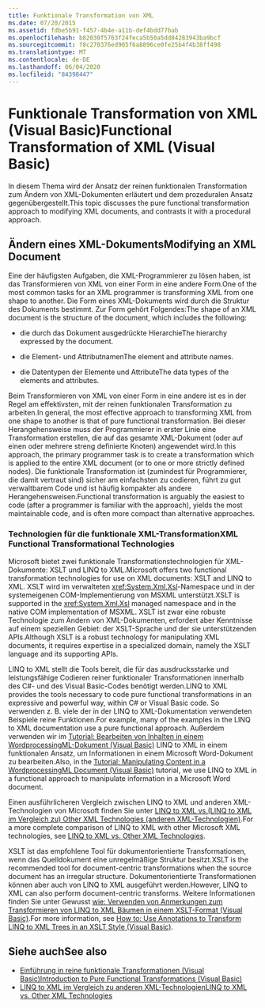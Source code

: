 ```yaml
---
title: Funktionale Transformation von XML
ms.date: 07/20/2015
ms.assetid: fdbe5b91-f457-4b4e-a11b-def4bdd77bab
ms.openlocfilehash: b82030f5763f24feca5b50a5dd84283943ba9bcf
ms.sourcegitcommit: f8c270376ed905f6a8896ce0fe25b4f4b38ff498
ms.translationtype: MT
ms.contentlocale: de-DE
ms.lasthandoff: 06/04/2020
ms.locfileid: "84398447"
---
```

# <a name="functional-transformation-of-xml-visual-basic"></a><span data-ttu-id="5429a-102">Funktionale Transformation von XML (Visual Basic)</span><span class="sxs-lookup"><span data-stu-id="5429a-102">Functional Transformation of XML (Visual Basic)</span></span>
<span data-ttu-id="5429a-103">In diesem Thema wird der Ansatz der reinen funktionalen Transformation zum Ändern von XML-Dokumenten erläutert und dem prozeduralen Ansatz gegenübergestellt.</span><span class="sxs-lookup"><span data-stu-id="5429a-103">This topic discusses the pure functional transformation approach to modifying XML documents, and contrasts it with a procedural approach.</span></span>  
  
## <a name="modifying-an-xml-document"></a><span data-ttu-id="5429a-104">Ändern eines XML-Dokuments</span><span class="sxs-lookup"><span data-stu-id="5429a-104">Modifying an XML Document</span></span>  
 <span data-ttu-id="5429a-105">Eine der häufigsten Aufgaben, die XML-Programmierer zu lösen haben, ist das Transformieren von XML von einer Form in eine andere Form.</span><span class="sxs-lookup"><span data-stu-id="5429a-105">One of the most common tasks for an XML programmer is transforming XML from one shape to another.</span></span> <span data-ttu-id="5429a-106">Die Form eines XML-Dokuments wird durch die Struktur des Dokuments bestimmt. Zur Form gehört Folgendes:</span><span class="sxs-lookup"><span data-stu-id="5429a-106">The shape of an XML document is the structure of the document, which includes the following:</span></span>  
  
- <span data-ttu-id="5429a-107">die durch das Dokument ausgedrückte Hierarchie</span><span class="sxs-lookup"><span data-stu-id="5429a-107">The hierarchy expressed by the document.</span></span>  
  
- <span data-ttu-id="5429a-108">die Element- und Attributnamen</span><span class="sxs-lookup"><span data-stu-id="5429a-108">The element and attribute names.</span></span>  
  
- <span data-ttu-id="5429a-109">die Datentypen der Elemente und Attribute</span><span class="sxs-lookup"><span data-stu-id="5429a-109">The data types of the elements and attributes.</span></span>  
  
 <span data-ttu-id="5429a-110">Beim Transformieren von XML von einer Form in eine andere ist es in der Regel am effektivsten, mit der reinen funktionalen Transformation zu arbeiten.</span><span class="sxs-lookup"><span data-stu-id="5429a-110">In general, the most effective approach to transforming XML from one shape to another is that of pure functional transformation.</span></span> <span data-ttu-id="5429a-111">Bei dieser Herangehensweise muss der Programmierer in erster Linie eine Transformation erstellen, die auf das gesamte XML-Dokument (oder auf einen oder mehrere streng definierte Knoten) angewendet wird.</span><span class="sxs-lookup"><span data-stu-id="5429a-111">In this approach, the primary programmer task is to create a transformation which is applied to the entire XML document (or to one or more strictly defined nodes).</span></span> <span data-ttu-id="5429a-112">Die funktionale Transformation ist (zumindest für Programmierer, die damit vertraut sind) sicher am einfachsten zu codieren, führt zu gut verwaltbarem Code und ist häufig kompakter als andere Herangehensweisen.</span><span class="sxs-lookup"><span data-stu-id="5429a-112">Functional transformation is arguably the easiest to code (after a programmer is familiar with the approach), yields the most maintainable code, and is often more compact than alternative approaches.</span></span>  
  
### <a name="xml-functional-transformational-technologies"></a><span data-ttu-id="5429a-113">Technologien für die funktionale XML-Transformation</span><span class="sxs-lookup"><span data-stu-id="5429a-113">XML Functional Transformational Technologies</span></span>  
 <span data-ttu-id="5429a-114">Microsoft bietet zwei funktionale Transformationstechnologien für XML-Dokumente: XSLT und LINQ to XML.</span><span class="sxs-lookup"><span data-stu-id="5429a-114">Microsoft offers two functional transformation technologies for use on XML documents: XSLT and LINQ to XML.</span></span> <span data-ttu-id="5429a-115">XSLT wird im verwalteten <xref:System.Xml.Xsl>-Namespace und in der systemeigenen COM-Implementierung von MSXML unterstützt.</span><span class="sxs-lookup"><span data-stu-id="5429a-115">XSLT is supported in the <xref:System.Xml.Xsl> managed namespace and in the native COM implementation of MSXML.</span></span> <span data-ttu-id="5429a-116">XSLT ist zwar eine robuste Technologie zum Ändern von XML-Dokumenten, erfordert aber Kenntnisse auf einem speziellen Gebiet: der XSLT-Sprache und der sie unterstützenden APIs.</span><span class="sxs-lookup"><span data-stu-id="5429a-116">Although XSLT is a robust technology for manipulating XML documents, it requires expertise in a specialized domain, namely the XSLT language and its supporting APIs.</span></span>  
  
 <span data-ttu-id="5429a-117">LINQ to XML stellt die Tools bereit, die für das ausdrucksstarke und leistungsfähige Codieren reiner funktionaler Transformationen innerhalb des C#- und des Visual Basic-Codes benötigt werden.</span><span class="sxs-lookup"><span data-stu-id="5429a-117">LINQ to XML provides the tools necessary to code pure functional transformations in an expressive and powerful way, within C# or Visual Basic code.</span></span> <span data-ttu-id="5429a-118">So verwenden z. B. viele der in der LINQ to XML-Dokumentation verwendeten Beispiele reine Funktionen.</span><span class="sxs-lookup"><span data-stu-id="5429a-118">For example, many of the examples in the LINQ to XML documentation use a pure functional approach.</span></span> <span data-ttu-id="5429a-119">Außerdem verwenden wir im [Tutorial: Bearbeiten von Inhalten in einem WordprocessingML-Dokument (Visual Basic)](tutorial-manipulating-content-in-a-wordprocessingml-document.md) LINQ to XML in einem funktionalen Ansatz, um Informationen in einem Microsoft Word-Dokument zu bearbeiten.</span><span class="sxs-lookup"><span data-stu-id="5429a-119">Also, in the [Tutorial: Manipulating Content in a WordprocessingML Document (Visual Basic)](tutorial-manipulating-content-in-a-wordprocessingml-document.md) tutorial, we use LINQ to XML in a functional approach to manipulate information in a Microsoft Word document.</span></span>  
  
 <span data-ttu-id="5429a-120">Einen ausführlicheren Vergleich zwischen LINQ to XML und anderen XML-Technologien von Microsoft finden Sie unter [LINQ to XML vs.(LINQ to XML im Vergleich zu) Other XML Technologies (anderen XML-Technologien)](linq-to-xml-vs-other-xml-technologies.md).</span><span class="sxs-lookup"><span data-stu-id="5429a-120">For a more complete comparison of LINQ to XML with other Microsoft XML technologies, see [LINQ to XML vs. Other XML Technologies](linq-to-xml-vs-other-xml-technologies.md).</span></span>  
  
 <span data-ttu-id="5429a-121">XSLT ist das empfohlene Tool für dokumentorientierte Transformationen, wenn das Quelldokument eine unregelmäßige Struktur besitzt.</span><span class="sxs-lookup"><span data-stu-id="5429a-121">XSLT is the recommended tool for  document-centric transformations when the source document has an irregular structure.</span></span> <span data-ttu-id="5429a-122">Dokumentorientierte Transformationen können aber auch von LINQ to XML ausgeführt werden.</span><span class="sxs-lookup"><span data-stu-id="5429a-122">However, LINQ to XML can also perform document-centric transforms.</span></span> <span data-ttu-id="5429a-123">Weitere Informationen finden Sie unter Gewusst [wie: Verwenden von Anmerkungen zum Transformieren von LINQ to XML Bäumen in einem XSLT-Format (Visual Basic)](how-to-use-annotation-trees-to-transform-linq-to-xml-trees-in-an-xslt-style.md).</span><span class="sxs-lookup"><span data-stu-id="5429a-123">For more information, see [How to: Use Annotations to Transform LINQ to XML Trees in an XSLT Style (Visual Basic)](how-to-use-annotation-trees-to-transform-linq-to-xml-trees-in-an-xslt-style.md).</span></span>  
  
## <a name="see-also"></a><span data-ttu-id="5429a-124">Siehe auch</span><span class="sxs-lookup"><span data-stu-id="5429a-124">See also</span></span>

- [<span data-ttu-id="5429a-125">Einführung in reine funktionale Transformationen (Visual Basic)</span><span class="sxs-lookup"><span data-stu-id="5429a-125">Introduction to Pure Functional Transformations (Visual Basic)</span></span>](introduction-to-pure-functional-transformations.md)
- [<span data-ttu-id="5429a-126">LINQ to XML im Vergleich zu anderen XML-Technologien</span><span class="sxs-lookup"><span data-stu-id="5429a-126">LINQ to XML vs. Other XML Technologies</span></span>](linq-to-xml-vs-other-xml-technologies.md)
